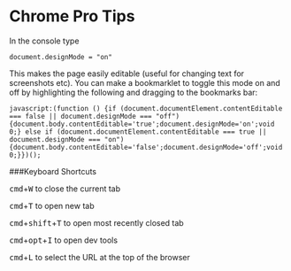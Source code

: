 Chrome Pro Tips
===============

In the console type 

`document.designMode = "on"`

This makes the page easily editable (useful for changing text for screenshots etc). You can make a bookmarklet to toggle this mode on and off by highlighting the following and dragging to the bookmarks bar:

`javascript:(function () {if (document.documentElement.contentEditable === false || document.designMode === "off") {document.body.contentEditable='true';document.designMode='on';void 0;} else if (document.documentElement.contentEditable === true || document.designMode === "on") {document.body.contentEditable='false';document.designMode='off';void 0;}})();`

###Keyboard Shortcuts


<kbd>cmd</kbd>+<kbd>W</kbd> to close the current tab

<kbd>cmd</kbd>+<kbd>T</kbd> to open new tab

<kbd>cmd</kbd>+<kbd>shift</kbd>+<kbd>T</kbd> to open most recently closed tab

<kbd>cmd</kbd>+<kbd>opt</kbd>+<kbd>I</kbd> to open dev tools

<kbd>cmd</kbd>+<kbd>L</kbd> to select the URL at the top of the browser